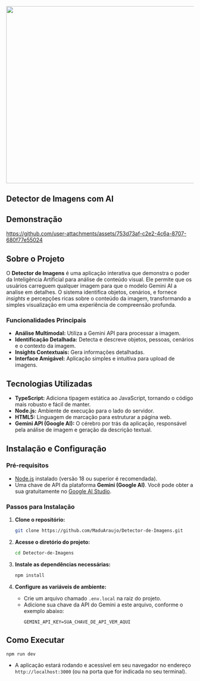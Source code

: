 <div align="center">
<img width="1200" height="475" alt="GHBanner" src="https://github.com/user-attachments/assets/0aa67016-6eaf-458a-adb2-6e31a0763ed6" />
</div>

## Detector de Imagens com AI

## Demonstração

https://github.com/user-attachments/assets/753d73af-c2e2-4c6a-8707-680f77e55024

## Sobre o Projeto

O **Detector de Imagens** é uma aplicação interativa que demonstra o poder da Inteligência Artificial para análise de conteúdo visual.
Ele permite que os usuários carreguem qualquer imagem para que o modelo Gemini AI a analise em detalhes. O sistema identifica objetos,
cenários, e fornece *insights* e percepções ricas sobre o conteúdo da imagem, transformando a simples visualização em uma experiência de
compreensão profunda.

### Funcionalidades Principais

  * **Análise Multimodal:** Utiliza a Gemini API para processar a imagem.
  * **Identificação Detalhada:** Detecta e descreve objetos, pessoas, cenários e o contexto da imagem.
  * **Insights Contextuais:** Gera informações detalhadas.
  * **Interface Amigável:** Aplicação simples e intuitiva para upload de imagens.

## Tecnologias Utilizadas

- **TypeScript:** Adiciona tipagem estática ao JavaScript, tornando o código mais robusto e fácil de manter.
- **Node.js:** Ambiente de execução para o lado do servidor.
- **HTML5:** Linguagem de marcação para estruturar a página web.
- **Gemini API (Google AI):** O cérebro por trás da aplicação, responsável pela análise de imagem e geração da descrição textual.

## Instalação e Configuração

### Pré-requisitos

  - [Node.js](https://nodejs.org/) instalado (versão 18 ou superior é recomendada).
  - Uma chave de API da plataforma **Gemini (Google AI)**. Você pode obter a sua gratuitamente no [Google AI Studio](https://aistudio.google.com/app/apikey).

### Passos para Instalação

1.  **Clone o repositório:**

    ```bash
    git clone https://github.com/MaduAraujo/Detector-de-Imagens.git
    ```

2.  **Acesse o diretório do projeto:**

    ```bash
    cd Detector-de-Imagens
    ```

3.  **Instale as dependências necessárias:**

    ```bash
    npm install
    ```

4.  **Configure as variáveis de ambiente:**

      - Crie um arquivo chamado `.env.local` na raiz do projeto.
      - Adicione sua chave da API do Gemini a este arquivo, conforme o exemplo abaixo:
        ```env
        GEMINI_API_KEY=SUA_CHAVE_DE_API_VEM_AQUI
        ```

## Como Executar

```bash
npm run dev
```

* A aplicação estará rodando e acessível em seu navegador no endereço `http://localhost:3000` (ou na porta que for indicada no seu terminal).
